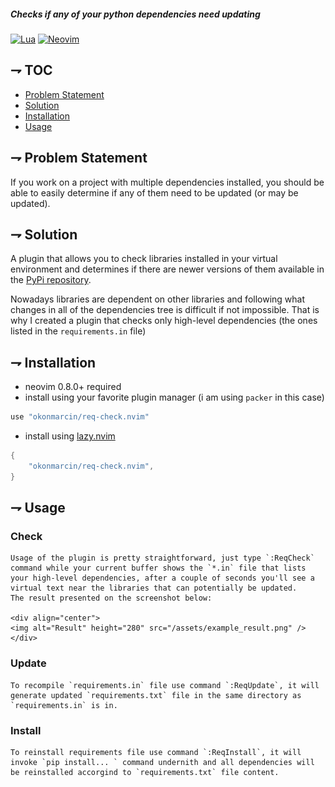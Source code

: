 
##### Checks if any of your python dependencies need updating

[![Lua](https://img.shields.io/badge/Lua-blue.svg?style=for-the-badge&logo=lua)](http://www.lua.org)
[![Neovim](https://img.shields.io/badge/Neovim%200.8+-green.svg?style=for-the-badge&logo=neovim)](https://neovim.io)

## ⇁ TOC
* [Problem Statement](#-Problem-Statement)
* [Solution](#-Solution)
* [Installation](#-Installation)
* [Usage](#-Usage)

## ⇁ Problem Statement
If you work on a project with multiple dependencies installed, you should be able to easily determine if any of them need to be updated (or may be updated). 

## ⇁ Solution
A plugin that allows you to check libraries installed in your virtual environment and determines if there are newer versions of them available in the [PyPi repository](https://pypi.org/). 

Nowadays libraries are dependent on other libraries and following what changes in all of the dependencies tree is difficult if not impossible. That is why I created a plugin that checks only high-level dependencies (the ones listed in the `requirements.in` file)

## ⇁ Installation
* neovim 0.8.0+ required
* install using your favorite plugin manager (i am using `packer` in this case)
```lua
use "okonmarcin/req-check.nvim"
```
* install using [lazy.nvim](https://github.com/folke/lazy.nvim)
```lua
{
    "okonmarcin/req-check.nvim",
}
```

## ⇁ Usage

### Check ###
    Usage of the plugin is pretty straightforward, just type `:ReqCheck` command while your current buffer shows the `*.in` file that lists your high-level dependencies, after a couple of seconds you'll see a virtual text near the libraries that can potentially be updated.
    The result presented on the screenshot below:
    
    <div align="center">
    <img alt="Result" height="280" src="/assets/example_result.png" />
    </div>

### Update ###
    To recompile `requirements.in` file use command `:ReqUpdate`, it will generate updated `requirements.txt` file in the same directory as `requirements.in` is in.

### Install ###
    To reinstall requirements file use command `:ReqInstall`, it will invoke `pip install... ` command undernith and all dependencies will be reinstalled accorgind to `requirements.txt` file content.

